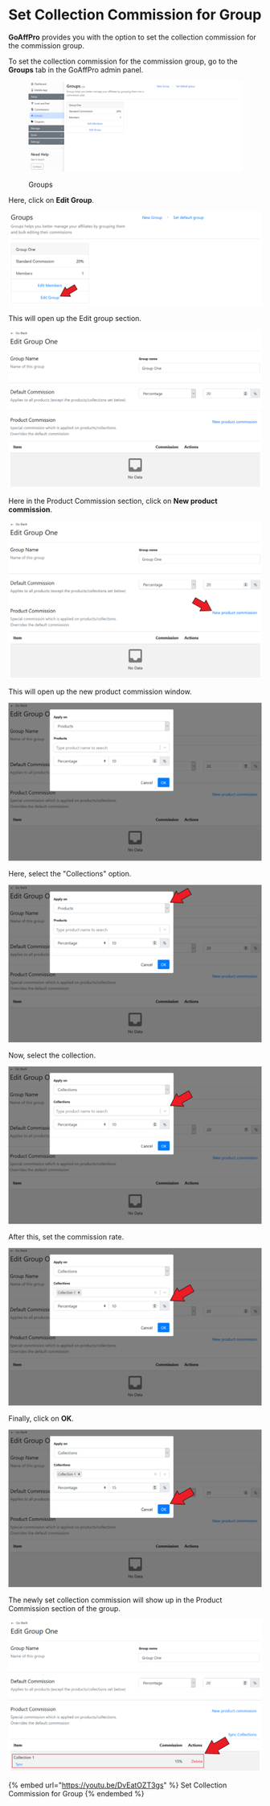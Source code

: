 # Set Collection Commission for Group

**GoAffPro** provides you with the option to set the collection commission for the commission group.

To set the collection commission for the commission group, go to the **Groups** tab in the GoAffPro admin panel.

<figure><img src="../../.gitbook/assets/image (162).png" alt=""><figcaption><p>Groups</p></figcaption></figure>

Here, click on **Edit Group**.

![Click on Edit Group](<../../.gitbook/assets/Screenshot 2021-03-24 035906.png>)

This will open up the Edit group section.

![Edit Group](<../../.gitbook/assets/image (757).png>)

Here in the Product Commission section, click on **New product commission**.

![Click on New product commission](<../../.gitbook/assets/Screenshot 2021-03-24 040132.png>)

This will open up the new product commission window.

![New product commission](<../../.gitbook/assets/image (2305).png>)

Here, select the "Collections" option.

![Select the "Collections" option](<../../.gitbook/assets/Screenshot 2021-03-24 040359.png>)

Now, select the collection.

![Select the collection](<../../.gitbook/assets/Screenshot 2021-03-24 040719.png>)

After this, set the commission rate.

![Set the commission rate](<../../.gitbook/assets/Screenshot 2021-03-24 040913.png>)

Finally, click on **OK**.

![Click on OK](<../../.gitbook/assets/Screenshot 2021-03-24 041058.png>)

The newly set collection commission will show up in the Product Commission section of the group.

![](<../../.gitbook/assets/Screenshot 2021-03-24 041245.png>)

{% embed url="https://youtu.be/DvEatOZT3gs" %}
Set Collection Commission for Group
{% endembed %}
